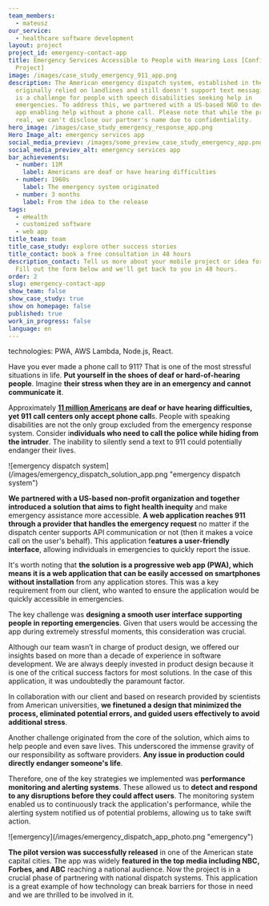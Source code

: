 ```yaml
---
team_members:
  - mateusz
our_service:
  - healthcare software development
layout: project
project_id: emergency-contact-app
title: Emergency Services Accessible to People with Hearing Loss [Confidential
  Project]
image: /images/case_study_emergency_911_app.png
description: The American emergency dispatch system, established in the 1960s,
  originally relied on landlines and still doesn't support text messaging. This
  is a challenge for people with speech disabilities seeking help in
  emergencies. To address this, we partnered with a US-based NGO to develop an
  app enabling help without a phone call. Please note that while the project is
  real, we can't disclose our partner's name due to confidentiality.
hero_image: /images/case_study_emergency_response_app.png
Hero Image_alt: emergency services app
social_media_previev: /images/some_preview_case_study_emergency_app.png
social_media_previev_alt: emergency services app
bar_achievements:
  - number: 11M
    label: Americans are deaf or have hearing difficulties
  - number: 1960s
    label: The emergency system originated
  - number: 3 months
    label: From the idea to the release
tags:
  - eHealth
  - customized software
  - web app
title_team: team
title_case_study: explore other success stories
title_contact: book a free consultation in 48 hours
description_contact: Tell us more about your mobile project or idea for an app.
  Fill out the form below and we'll get back to you in 48 hours.
order: 2
slug: emergency-contact-app
show_team: false
show_case_study: true
show on homepage: false
published: true
work_in_progress: false
language: en
---
```

<TitleWithIcon sectionTitle="technologies" titleIcon="/images/skills.svg" titleIconAlt="technologies" />

<Gallery images='[{"src":"/images/pwa_stack_logo.svg","alt":"PWA"},{"src":"/images/node_stack_logo_update.svg","alt":"Node.js"},{"src":"/images/react_stack_logo_update.svg","alt":"React"}]' />

technologies: PWA, AWS Lambda, Node.js, React.

<TitleWithIcon sectionTitle="problem: non-inclusive emergency dispatch system" titleIcon="/images/icon_title_about.svg" titleIconAlt="problem" />

Have you ever made a phone call to 911? That is one of the most stressful situations in life. **Put yourself in the shoes of deaf or hard-of-hearing people**. Imagine **their stress when they are in an emergency and cannot communicate it**. 

Approximately **[11 million Americans](https://nationaldeafcenter.org/faq/how-many-deaf-people-live-in-the-united-states/) are deaf or have hearing difficulties, yet 911 call centers only accept phone call**s. People with speaking disabilities are not the only group excluded from the emergency response system. Consider i**ndividuals who need to call the police while hiding from the intruder**. The inability to silently send a text to 911 could potentially endanger their lives.

<div className="image">![emergency dispatch system](/images/emergency_dispatch_solution_app.png "emergency dispatch system")</div>

<TitleWithIcon sectionTitle="the solution: non-verbal communication with dispatch centers" titleIcon="/images/flag.png" titleIconAlt="the solution:" />

**We partnered with a US-based non-profit organization and together introduced a solution that aims to fight health inequity** and make emergency assistance more accessible. **A web application reaches 911 through a provider that handles the emergency request** no matter if the dispatch center supports API communication or not (then it makes a voice call on the user's behalf). This application f**eatures a user-friendly interface**, allowing individuals in emergencies to quickly report the issue.

It's worth noting that **the solution is a progressive web app (PWA), which means it is a web application that can be easily accessed on smartphones without installation** from any application stores. This was a key requirement from our client, who wanted to ensure the application would be quickly accessible in emergencies.

<TitleWithIcon sectionTitle="challenges: simple and effective UI in stressful situations and immense responsibility" titleIcon="/images/gearwheel.svg" titleIconAlt="challenge" />

The key challenge was **designing a smooth user interface supporting people in reporting emergencies**. Given that users would be accessing the app during extremely stressful moments, this consideration was crucial. 

Although our team wasn’t in charge of product design, we offered our insights based on more than a decade of experience in software development. We are always deeply invested in product design because it is one of the critical success factors for most solutions. In the case of this application, it was undoubtedly the paramount factor.

In collaboration with our client and based on research provided by scientists from American universities, **we finetuned a design that minimized the process, eliminated potential errors, and guided users effectively to avoid additional stress**.

Another challenge originated from the core of the solution, which aims to help people and even save lives. This underscored the immense gravity of our responsibility as software providers. **Any issue in production could directly endanger someone's life**. 

Therefore, one of the key strategies we implemented was **performance monitoring and alerting systems**. These allowed us to **detect and respond to any disruptions before they could affect users**. The monitoring system enabled us to continuously track the application's performance, while the alerting system notified us of potential problems, allowing us to take swift action.

<div className="image">![emergency](/images/emergency_dispatch_app_photo.png "emergency")</div>

<TitleWithIcon sectionTitle="the results: app release and reaching the national audience" titleIcon="/images/icon_result_svg.svg" titleIconAlt="the results of the collaboration" />

**The pilot version was successfully released** in one of the American state capital cities. The app was widely **featured in the top media including NBC, Forbes, and ABC** reaching a national audience. Now the project is in a crucial phase of partnering with national dispatch systems. This application is a great example of how technology can break barriers for those in need and we are thrilled to be involved in it.